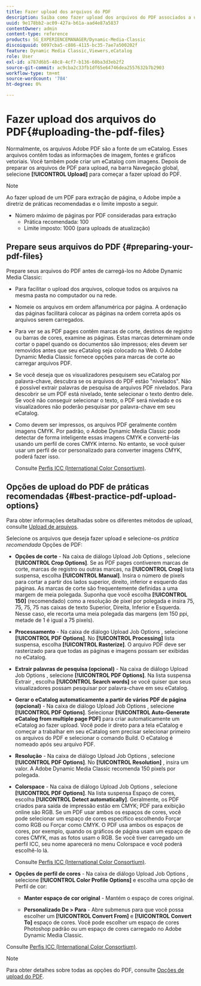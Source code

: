 ```yaml
---
title: Fazer upload dos arquivos do PDF
description: Saiba como fazer upload dos arquivos do PDF associados a um eCatalog no Adobe Dynamic Media Classic.
uuid: 9e178bb2-ac09-427a-b61a-aad4e87a5837
contentOwner: admin
content-type: reference
products: SG_EXPERIENCEMANAGER/Dynamic-Media-Classic
discoiquuid: 0097cba5-c886-4115-bc35-7ae7a500202f
feature: Dynamic Media Classic,Viewers,eCatalog
role: User
exl-id: a787d6b5-48c8-4cf7-b136-60ba3d3eb2f2
source-git-commit: ac9cba2c33fb1df65e64746dea2557632b7b2903
workflow-type: tm+mt
source-wordcount: '784'
ht-degree: 0%

---
```


# Fazer upload dos arquivos do PDF{#uploading-the-pdf-files}

Normalmente, os arquivos Adobe PDF são a fonte de um eCatalog. Esses arquivos contêm todas as informações de imagem, fontes e gráficos vetoriais. Você também pode criar um eCatalog com imagens. Depois de preparar os arquivos de PDF para upload, na barra Navegação global, selecione **[!UICONTROL Upload]** para começar a fazer upload do PDF.

>[!NOTE]
>
>Ao fazer upload de um PDF para extração de página, o Adobe impõe a diretriz de práticas recomendadas e o limite imposto a seguir.
>
>* Número máximo de páginas por PDF consideradas para extração
   >   * Prática recomendada: 100
   >   * Limite imposto: 1000 (para uploads de atualização)


## Prepare seus arquivos do PDF {#preparing-your-pdf-files}

Prepare seus arquivos do PDF antes de carregá-los no Adobe Dynamic Media Classic:

* Para facilitar o upload dos arquivos, coloque todos os arquivos na mesma pasta no computador ou na rede.
* Nomeie os arquivos em ordem alfanumérica por página. A ordenação das páginas facilitará colocar as páginas na ordem correta após os arquivos serem carregados.
* Para ver se as PDF pages contêm marcas de corte, destinos de registro ou barras de cores, examine as páginas. Estas marcas determinam onde cortar o papel quando os documentos são impressos; eles devem ser removidos antes que seu eCatalog seja colocado na Web. O Adobe Dynamic Media Classic fornece opções para marcas de corte ao carregar arquivos PDF.
* Se você deseja que os visualizadores pesquisem seu eCatalog por palavra-chave, descubra se os arquivos do PDF estão &quot;nivelados&quot;. Não é possível extrair palavras de pesquisa de arquivos PDF nivelados. Para descobrir se um PDF está nivelado, tente selecionar o texto dentro dele. Se você não conseguir selecionar o texto, o PDF será nivelado e os visualizadores não poderão pesquisar por palavra-chave em seu eCatalog.
* Como devem ser impressos, os arquivos PDF geralmente contêm imagens CMYK. Por padrão, o Adobe Dynamic Media Classic pode detectar de forma inteligente essas imagens CMYK e convertê-las usando um perfil de cores CMYK interno. No entanto, se você quiser usar um perfil de cor personalizado para converter imagens CMYK, poderá fazer isso.

   Consulte [Perfis ICC (International Color Consortium)](icc-profiles.md#icc_profiles).

## Opções de upload do PDF de práticas recomendadas {#best-practice-pdf-upload-options}

Para obter informações detalhadas sobre os diferentes métodos de upload, consulte [Upload de arquivos](uploading-files.md#uploading_your_files).

Selecione os arquivos que deseja fazer upload e selecione-os *prática recomendada* Opções de PDF:

* **Opções de corte** - Na caixa de diálogo Upload Job Options , selecione **[!UICONTROL Crop Options]**. Se as PDF pages contiverem marcas de corte, marcas de registro ou outras marcas, na **[!UICONTROL Crop]** lista suspensa, escolha **[!UICONTROL Manual]**. Insira o número de pixels para cortar a partir dos lados superior, direito, inferior e esquerdo das páginas. As marcas de corte são frequentemente definidas a uma margem de meia polegada. Suponha que você escolha **[!UICONTROL 150]** (recomendado) como a resolução de pixel por polegada e insira 75, 75, 75, 75 nas caixas de texto Superior, Direita, Inferior e Esquerda. Nesse caso, ele recorta uma meia polegada das margens (em 150 ppi, metade de 1 é igual a 75 pixels).

* **Processamento** - Na caixa de diálogo Upload Job Options , selecione **[!UICONTROL PDF Options]**. No **[!UICONTROL Processing]** lista suspensa, escolha **[!UICONTROL Rasterize]**. O arquivo PDF deve ser rasterizado para que todas as páginas e imagens possam ser exibidas no eCatalog.

* **Extrair palavras de pesquisa (opcional)** - Na caixa de diálogo Upload Job Options , selecione **[!UICONTROL PDF Options]**. Na lista suspensa Extrair , escolha **[!UICONTROL Search words]** se você quiser que seus visualizadores possam pesquisar por palavra-chave em seu eCatalog.

* **Gerar o eCatalog automaticamente a partir de vários PDF de página (opcional)** - Na caixa de diálogo Upload Job Options , selecione **[!UICONTROL PDF Options]**. Selecionar **[!UICONTROL Auto-Generate eCatalog from multiple page PDF]** para criar automaticamente um eCatalog ao fazer upload. Você pode ir direto para a tela eCatalog e começar a trabalhar em seu eCatalog sem precisar selecionar primeiro os arquivos do PDF e selecionar o comando Build. O eCatalog é nomeado após seu arquivo PDF.

* **Resolução** - Na caixa de diálogo Upload Job Options , selecione **[!UICONTROL PDF Options]**. No **[!UICONTROL Resolution]** , insira um valor. A Adobe Dynamic Media Classic recomenda 150 pixels por polegada.

* **Colorspace** - Na caixa de diálogo Upload Job Options , selecione **[!UICONTROL PDF Options]**. Na lista suspensa Espaço de cores, escolha **[!UICONTROL Detect automatically]**. Geralmente, os PDF criados para saída de impressão estão em CMYK; PDF para exibição online são RGB. Se um PDF usar ambos os espaços de cores, você pode selecionar um espaço de cores específico escolhendo Forçar como RGB ou Forçar como CMYK. O PDF usa ambos os espaços de cores, por exemplo, quando os gráficos de página usam um espaço de cores CMYK, mas as fotos usam o RGB. Se você tiver carregado um perfil ICC, seu nome aparecerá no menu Colorspace e você poderá escolhê-lo lá.

   Consulte [Perfis ICC (International Color Consortium)](/help/icc-profiles.md).

* **Opções de perfil de cores** - Na caixa de diálogo Upload Job Options , selecione **[!UICONTROL Color Profile Options]** e escolha uma opção de Perfil de cor:

   * **Manter espaço de cor original** - Mantém o espaço de cores original.

   * **Personalizado De > Para** - Abre submenus para que você possa escolher um **[!UICONTROL Convert From]** e **[!UICONTROL Convert To]** espaço de cores. Você pode escolher um espaço de cores Photoshop padrão ou um espaço de cores carregado no Adobe Dynamic Media Classic.

<!-- * **Convert To SRGB** - Converts to SRGB (Standard Red Green Blue). SRGB is the recommended color space for displaying images on web pages. -->

Consulte [Perfis ICC (International Color Consortium)](icc-profiles.md#icc_profiles).

>[!NOTE]
>
>Para obter detalhes sobre todas as opções do PDF, consulte [Opções de upload do PDF](pdfs.md#pdf_upload_options).
